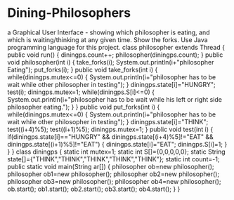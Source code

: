 # Dining-Philosophers
a Graphical User Interface - showing which philosopher is eating, and which is waiting/thinking at any given time. Show the forks. Use Java programming language for this project. 
class philosopher extends Thread
{
public void run()
{
diningps.count++;
philosopher(diningps.count);
}
public void philosopher(int i)
{
take_forks(i);
System.out.println(i+"philosopher Eating");
put_forks(i);
}
public void take_forks(int i)
{
while(diningps.mutex<=0)
{
System.out.println(i+"philosopher has to be wait while other philosopher in testing");
}
diningps.state[i]="HUNGRY";
test(i);
diningps.mutex=1;
while(diningps.S[i]<=0)
{
System.out.println(i+"philosopher has to be wait while his left or right side philosopher eating.");
}
}
public void put_forks(int i)
{
while(diningps.mutex<=0)
{
System.out.println(i+"philosopher has to be wait while other philosopher in testing");
}
diningps.state[i]="THINK";
test((i+4)%5);
test((i+1)%5);
diningps.mutex=1;
}
public void test(int i)
{
if(diningps.state[i]=="HUNGRY" && diningps.state[(i+4)%5]!="EAT" && diningps.state[(i+1)%5]!="EAT")
{
diningps.state[i]="EAT";
diningps.S[i]=1;
}
}
}
class diningps
{
static int mutex=1;
static int S[]={0,0,0,0,0};
static String state[]={"THINK","THINK","THINK","THINK","THINK"};
static int count=-1;
public static void main(String ar[])
{
philosopher ob=new philosopher();
philosopher ob1=new philosopher();
philosopher ob2=new philosopher();
philosopher ob3=new philosopher();
philosopher ob4=new philosopher();
ob.start();
ob1.start();
ob2.start();
ob3.start();
ob4.start();
}
}
